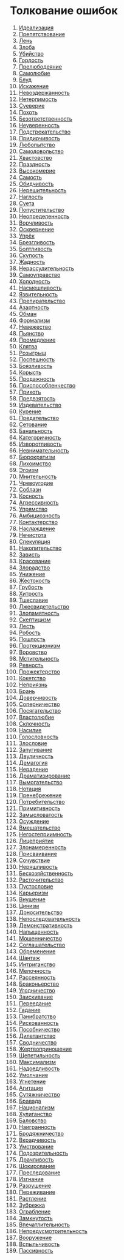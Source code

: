 # Толкование ошибок
1. [Идеализация](https://github.com/cen-ter/explanation/blob/main/1]()%20%D0%98%D0%B4%D0%B5%D0%B0%D0%BB%D0%B8%D0%B7%D0%B0%D1%86%D0%B8%D1%8F)
2. [Препятствование](https://github.com/cen-ter/explanation/blob/main/2]()%20%D0%9F%D1%80%D0%B5%D0%BF%D1%8F%D1%82%D1%81%D1%82%D0%B2%D0%BE%D0%B2%D0%B0%D0%BD%D0%B8%D0%B5)
3. [Лень](https://github.com/cen-ter/explanation/blob/main/3]()%20%D0%9B%D0%B5%D0%BD%D1%8C)
4. [Злоба](https://github.com/cen-ter/explanation/blob/main/4]()%20%D0%97%D0%BB%D0%BE%D0%B1%D0%B0)
5. [Убийство](https://github.com/cen-ter/explanation/blob/main/sins/5.%20%D0%A3%D0%B1%D0%B8%D0%B9%D1%81%D1%82%D0%B2%D0%BE)
6. [Гордость]()
7. [Прелюбодеяние]()
8. [Самолюбие]()
9. [Блуд]()
10. [Искажение]()
11. [Невоздержанность]()
12. [Нетерпимость]()
13. [Суеверие]()
14. [Похоть]()
15. [Безответственность]()
16. [Неуверенность]()
17. [Подстрекательство]()
18. [Придирчивость]()
19. [Любопытство]()
20. [Самодовольство]()
21. [Хвастовство]()
22. [Праздность]()
23. [Высокомерие]()
24. [Самость]()
25. [Обидчивость]()
26. [Нерешительность]()
27. [Наглость]()
28. [Суета]()
29. [Попустительство]()
30. [Неопределенность]()
31. [Ворчливость]()
32. [Осквернение]()
33. [Упрёк]()
34. [Брезгливость]()
35. [Болтливость]()
36. [Скупость]()
37. [Жадность]()
38. [Нерассудительность]()
39. [Самоуправство]()
40. [Холодность]()
41. [Насмешливость]()
42. [Язвительность]()
43. [Препирательство]()
44. [Азартность]()
45. [Обман]()
46. [Формализм]()
47. [Невежество]()
48. [Пьянство]()
49. [Промедление]()
50. [Клятва]()
51. [Розыгрыш]()
52. [Поспешность]()
53. [Боязливость]()
54. [Корысть]()
55. [Продажность]()
56. [Приспособленчество]()
57. [Прихоть]()
58. [Предвзятость]()
59. [Издевательство]()
60. [Курение]()
61. [Предательство]()
62. [Сетование]()
63. [Банальность]()
64. [Категоричность]()
65. [Изворотливость]()
66. [Невнимательность]()
67. [Бюрократизм]()
68. [Лихоимство]()
69. [Эгоизм]()
70. [Мнительность]()
71. [Чревоугодие]()
72. [Соблазн]()
73. [Косность]()
74. [Агрессивность]()
75. [Упрямство]()
76. [Амбициозность]()
77. [Контактерство]()
78. [Наслаждение]()
79. [Нечистота]()
80. [Спекуляция]()
81. [Накопительство]()
82. [Зависть]()
83. [Красование]()
84. [Злорадство]()
85. [Унижение]()
86. [Жестокость]()
87. [Грубость]()
88. [Хитрость]()
89. [Тщеславие]()
90. [Лжесвидетельство]()
91. [Злопамятность]()
92. [Скептицизм]()
93. [Лесть]()
94. [Робость]()
95. [Пошлость]()
96. [Протекционизм]()
97. [Воровство]()
98. [Мстительность]()
99. [Ревность]()
100. [Прожектерство]()
101. [Кокетство]()
102. [Неприязнь]()
103. [Брань]()
104. [Доверчивость]()
105. [Соперничество]()
106. [Посягательство]()
107. [Властолюбие]()
108. [Склочность]()
109. [Насилие]()
110. [Голословность]()
111. [Злословие]()
112. [Запугивание]()
113. [Двуличность]()
114. [Демагогия]()
115. [Нерадение]()
116. [Драматизирование]()
117. [Вымогательство]()
118. [Нотация]()
119. [Пренебрежение]()
120. [Потребительство]()
121. [Примитивность]()
122. [Замысловатость]()
123. [Осуждение]()
124. [Вмешательство]()
125. [Негостеприимность]()
126. [Лицеприятие]()
127. [Злонамеренность]()
128. [Присваивание]()
129. [Сочувствие]()
130. [Неряшливость]()
131. [Бесхозяйственность]()
132. [Расточительство]()
133. [Пустословие]()
134. [Карьеризм]()
135. [Внушение]()
136. [Цинизм]()
137. [Доносительство]()
138. [Непоследовательность]()
139. [Демонстративность]()
140. [Напыщенность]()
141. [Мошенничество]()
142. [Соглашательство]()
143. [Обременение]()
144. [Шантаж]()
145. [Интриганство]()
146. [Мелочность]()
147. [Рассеянность]()
148. [Браконьерство]()
149. [Угодничество]()
150. [Заискивание]()
151. [Переедание]()
152. [Гадание]()
153. [Панибратство]()
154. [Рискованность]()
155. [Пособничество]()
156. [Дилетантство]()
157. [Сводничество]()
158. [Жертвоприношение]()
159. [Щепетильность]()
160. [Максимализм]()
161. [Надоедливость]()
162. [Умолчание]()
163. [Угнетение]()
164. [Агитация]()
165. [Сутяжничество]()
166. [Бравада]()
167. [Национализм]()
168. [Хулиганство]()
169. [Баловство]()
170. [Наигранность]()
171. [Бродяжничество]()
172. [Вкрадчивость]()
173. [Умствование]()
174. [Подозрительность]()
175. [Драчливость]()
176. [Шокирование]()
177. [Преследование]()
178. [Изгнание]()
179. [Разрушение]()
180. [Переживание]()
181. [Растление]()
182. [Зубрежка]()
183. [Ограбление]()
184. [Замкнутость]()
185. [Впечатлительность]()
186. [Непредусмотрительность]()
187. [Вооружение]()
188. [Вспыльчивость]()
189. [Пассивность]()
